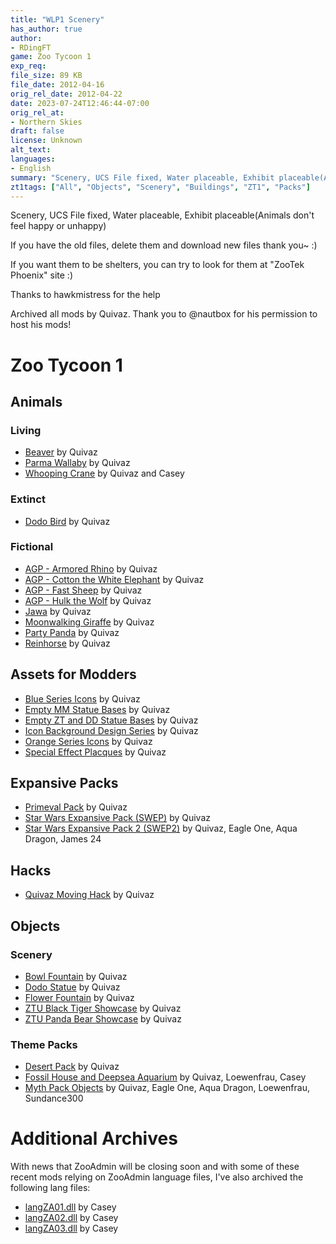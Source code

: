 ```yaml
---
title: "WLP1 Scenery"
has_author: true
author: 
- RDingFT
game: Zoo Tycoon 1
exp_req: 
file_size: 89 KB
file_date: 2012-04-16
orig_rel_date: 2012-04-22
date: 2023-07-24T12:46:44-07:00
orig_rel_at: 
- Northern Skies
draft: false
license: Unknown
alt_text: 
languages:
- English
summary: "Scenery, UCS File fixed, Water placeable, Exhibit placeable(Animals don't feel happy or unhappy)"
zt1tags: ["All", "Objects", "Scenery", "Buildings", "ZT1", "Packs"]
---
```


Scenery, UCS File fixed, Water placeable, Exhibit placeable(Animals don't feel happy or unhappy)

If you have the old files, delete them and download new files thank you~ :)

If you want them to be shelters, you can try to look for them at "ZooTek Phoenix" site :)

Thanks to hawkmistress for the help 


Archived all mods by Quivaz. Thank you to @nautbox for his permission to host his mods!

# Zoo Tycoon 1

## Animals

### Living

- [Beaver](https://www.zooberry.org/mods/zt1/animals/living/beaver/) by Quivaz
- [Parma Wallaby](https://www.zooberry.org/mods/zt1/animals/living/parma-wallaby/) by Quivaz
- [Whooping Crane](https://www.zooberry.org/mods/zt1/animals/living/whooping-crane/) by Quivaz and Casey

### Extinct

- [Dodo Bird](https://www.zooberry.org/mods/zt1/animals/extinct/dodo-bird/) by Quivaz

### Fictional 

- [AGP - Armored Rhino](https://www.zooberry.org/mods/zt1/animals/fictional/agp-armored-rhino/) by Quivaz
- [AGP - Cotton the White Elephant](https://www.zooberry.org/mods/zt1/animals/fictional/agp-cotton-the-white-elephant/) by Quivaz
- [AGP - Fast Sheep](https://www.zooberry.org/mods/zt1/animals/fictional/agp-fast-sheep/) by Quivaz
- [AGP - Hulk the Wolf](https://www.zooberry.org/mods/zt1/animals/fictional/agp-hulk-the-wolf/) by Quivaz
- [Jawa](https://www.zooberry.org/mods/zt1/animals/fictional/jawa/) by Quivaz
- [Moonwalking Giraffe](https://www.zooberry.org/mods/zt1/animals/fictional/moonwalking-giraffe/) by Quivaz
- [Party Panda](https://www.zooberry.org/mods/zt1/animals/fictional/party-panda/) by Quivaz
- [Reinhorse](https://www.zooberry.org/mods/zt1/animals/fictional/reinhorse/) by Quivaz

## Assets for Modders

- [Blue Series Icons](https://www.zooberry.org/mods/assets/blue-series/) by Quivaz
- [Empty MM Statue Bases](https://www.zooberry.org/mods/assets/empty-mm-statue-bases/) by Quivaz
- [Empty ZT and DD Statue Bases](https://www.zooberry.org/mods/assets/empty-zt-and-dd-statue-bases/) by Quivaz
- [Icon Background Design Series](https://www.zooberry.org/mods/assets/icon-background-design-series/) by Quivaz
- [Orange Series Icons](https://www.zooberry.org/mods/assets/orange-series/) by Quivaz
- [Special Effect Placques](https://www.zooberry.org/mods/assets/special-effect-placques/) by Quivaz

## Expansive Packs

- [Primeval Pack](https://www.zooberry.org/mods/zt1/expansive-packs/primeval-pack/) by Quivaz
- [Star Wars Expansive Pack (SWEP)](https://www.zooberry.org/mods/zt1/expansive-packs/star-wars-expansive-pack-swep/) by Quivaz
- [Star Wars Expansive Pack 2 (SWEP2)](https://www.zooberry.org/mods/zt1/expansive-packs/star-wars-expansive-pack-2-swep2/) by Quivaz, Eagle One, Aqua Dragon, James 24

## Hacks

- [Quivaz Moving Hack](https://www.zooberry.org/mods/zt1/hacks/quivaz-moving-hack/) by Quivaz

## Objects

### Scenery

- [Bowl Fountain](https://www.zooberry.org/mods/zt1/objects/scenery/bowl-fountain/) by Quivaz
- [Dodo Statue](https://www.zooberry.org/mods/zt1/objects/scenery/dodo-statue/) by Quivaz
- [Flower Fountain](https://www.zooberry.org/mods/zt1/objects/scenery/flower-fountain/) by Quivaz
- [ZTU Black Tiger Showcase](https://www.zooberry.org/mods/zt1/objects/scenery/ztu-black-tiger-showcase/) by Quivaz
- [ZTU Panda Bear Showcase](https://www.zooberry.org/mods/zt1/objects/scenery/ztu-panda-bear-showcase/) by Quivaz

### Theme Packs

- [Desert Pack](https://www.zooberry.org/mods/zt1/objects/theme-packs/desert-pack/) by Quivaz
- [Fossil House and Deepsea Aquarium](https://www.zooberry.org/mods/zt1/objects/theme-packs/fossil-house-and-deepsea-aquarium/) by Quivaz, Loewenfrau, Casey
- [Myth Pack Objects](https://www.zooberry.org/mods/zt1/objects/theme-packs/myth-pack-objects/) by Quivaz, Eagle One, Aqua Dragon, Loewenfrau, Sundance300

# Additional Archives

With news that ZooAdmin will be closing soon and with some of these recent mods relying on ZooAdmin language files, I've also archived the following lang files:

- [langZA01.dll](https://www.zooberry.org/mods/zt1/tools-utilities/langza01/) by Casey
- [langZA02.dll](https://www.zooberry.org/mods/zt1/tools-utilities/langza02/) by Casey
- [langZA03.dll](https://www.zooberry.org/mods/zt1/tools-utilities/langza03/) by Casey